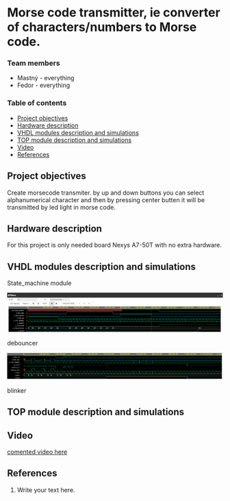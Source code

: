 # Morse code transmitter, ie converter of characters/numbers to Morse code.

### Team members

* Mastný - everything
* Fedor - everything

### Table of contents

* [Project objectives](#objectives)
* [Hardware description](#hardware)
* [VHDL modules description and simulations](#modules)
* [TOP module description and simulations](#top)
* [Video](#video)
* [References](#references)

<a name="objectives"></a>

## Project objectives

Create morsecode transmiter.
by up and down buttons you can select alphanumerical character and then by pressing center butten it will be transmitted by led light in morse code.

<a name="hardware"></a>

## Hardware description

For this project is only needed board Nexys A7-50T with no extra hardware.

<a name="modules"></a>

## VHDL modules description and simulations

State_machine module

![](https://github.com/GabrielMastny/digital-electronics-1/blob/main/labs/Project/stateMachineTestBench.png)

debouncer

![](https://github.com/GabrielMastny/digital-electronics-1/blob/main/labs/Project/debouncerTest.png)

blinker

<a name="top"></a>

## TOP module description and simulations



<a name="video"></a>

## Video

<a href="https://app.animaker.com/animo/C2ZFqOrO9pvQOa5A/"> comented video here</a>

<a name="references"></a>

## References

1. Write your text here.
